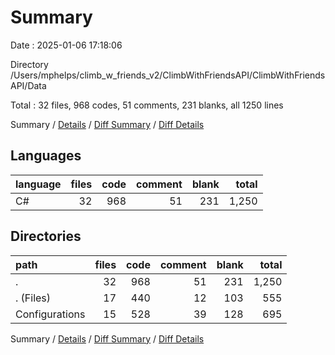 # Summary

Date : 2025-01-06 17:18:06

Directory /Users/mphelps/climb_w_friends_v2/ClimbWithFriendsAPI/ClimbWithFriendsAPI/Data

Total : 32 files, 968 codes, 51 comments, 231 blanks, all 1250 lines

Summary / [Details](details.md) / [Diff Summary](diff.md) / [Diff Details](diff-details.md)

## Languages

| language | files | code | comment | blank | total |
| :------- | ----: | ---: | ------: | ----: | ----: |
| C#       |    32 |  968 |      51 |   231 | 1,250 |

## Directories

| path           | files | code | comment | blank | total |
| :------------- | ----: | ---: | ------: | ----: | ----: |
| .              |    32 |  968 |      51 |   231 | 1,250 |
| . (Files)      |    17 |  440 |      12 |   103 |   555 |
| Configurations |    15 |  528 |      39 |   128 |   695 |

Summary / [Details](details.md) / [Diff Summary](diff.md) / [Diff Details](diff-details.md)
